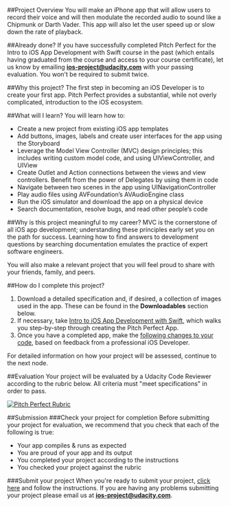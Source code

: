 ##Project Overview
You will make an iPhone app that will allow users to record their voice and will then modulate the recorded audio to sound like a Chipmunk or Darth Vader. This app will also let the user speed up or slow down the rate of playback.

##Already done?
If you have successfully completed Pitch Perfect for the Intro to iOS App Development with Swift course in the past (which entails having graduated from the course and access to your course certificate), let us know by emailing **ios-project@udacity.com** with your passing evaluation. You won't be required to submit twice.

##Why this project?
The first step in becoming an iOS Developer is to create your first app. Pitch Perfect provides a substantial, while not overly complicated, introduction to the iOS ecosystem.

##What will I learn?
You will learn how to:

* Create a new project from existing iOS app templates
* Add buttons, images, labels and create user interfaces for the app using the Storyboard
* Leverage the Model View Controller (MVC) design principles; this includes writing custom model code, and using UIViewController, and UIView
* Create Outlet and Action connections between the views and view controllers. 
Benefit from the power of Delegates by using them in code
* Navigate between two scenes in the app using UINavigationController
* Play audio files using AVFoundation’s AVAudioEngine class
* Run the iOS simulator and download the app on a physical device 
* Search documentation, resolve bugs, and read other people’s code

##Why is this project meaningful to my career?
MVC is the cornerstone of all iOS app development; understanding these principles early set you on the path for success.
Learning how to find answers to development questions by searching documentation emulates the practice of expert software engineers.

You will also make a relevant project that you will feel proud to share with your friends, family, and peers.

##How do I complete this project?
1. Download a detailed specification and, if desired, a collection of images used in the app. These can be found in the **Downloadables** section below.
2. If necessary, take <a href="https://www.udacity.com/course/ud585-nd" target="_blank">Intro to iOS App Development with Swift</a>, which walks you step-by-step through creating the Pitch Perfect App.
3. Once you have a completed app, make the <a href="https://docs.google.com/document/d/1uotwFB5A3qmQL4-NTNuI4UT_UqqPrsZ17wZMY6XhlB0/pub" target="_blank">following changes to your code</a>, based on feedback from a professional iOS Developer.

For detailed information on how your project will be assessed, continue to the next node.

##Evaluation
Your project will be evaluated by a Udacity Code Reviewer according to the rubric below. All criteria must "meet specifications" in order to pass.

<a href="//lh6.ggpht.com/4aZGncS6hQJLQkVgvYy_fEhhytExGbSUavdTouu62vt8oL2VGwfz5rjZ1_iplXKxoeFdOdI2bmUtAtgDcFc=s0#w=1252&h=1308" target="_blank">![Pitch Perfect Rubric](//lh6.ggpht.com/4aZGncS6hQJLQkVgvYy_fEhhytExGbSUavdTouu62vt8oL2VGwfz5rjZ1_iplXKxoeFdOdI2bmUtAtgDcFc=s0#w=1252&h=1308)</a>

##Submission
###Check your project for completion
Before submitting your project for evaluation, we recommend that you check that each of the following is true:

* Your app compiles & runs as expected
* You are proud of your app and its output
* You completed your project according to the instructions
* You checked your project against the rubric

###Submit your project
When you're ready to submit your project, <a href="https://review.udacity.com/#!/projects/3082218740" target="_blank">click here</a> and follow the instructions. If you are having any problems submitting your project please email us at **ios-project@udacity.com**.

